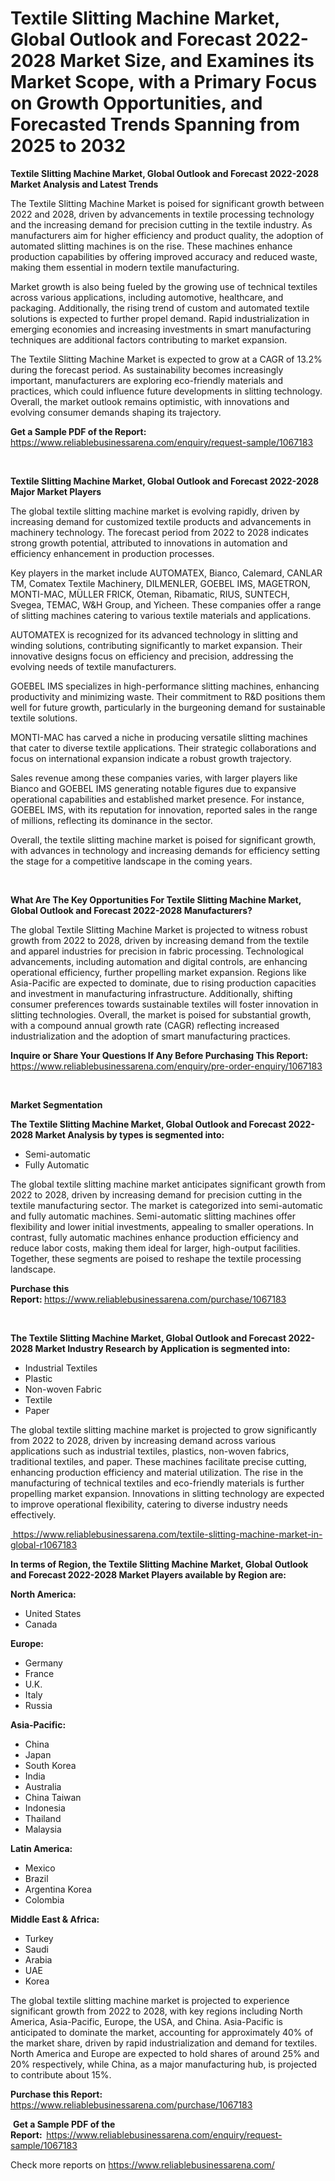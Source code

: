<p><h1>Textile Slitting Machine Market, Global Outlook and Forecast 2022-2028 Market Size, and Examines its Market Scope, with a Primary Focus on Growth Opportunities, and Forecasted Trends Spanning from 2025 to 2032</h1></p><p><strong>Textile Slitting Machine Market, Global Outlook and Forecast 2022-2028 Market Analysis and Latest Trends</strong></p>
<p><p>The Textile Slitting Machine Market is poised for significant growth between 2022 and 2028, driven by advancements in textile processing technology and the increasing demand for precision cutting in the textile industry. As manufacturers aim for higher efficiency and product quality, the adoption of automated slitting machines is on the rise. These machines enhance production capabilities by offering improved accuracy and reduced waste, making them essential in modern textile manufacturing.</p><p>Market growth is also being fueled by the growing use of technical textiles across various applications, including automotive, healthcare, and packaging. Additionally, the rising trend of custom and automated textile solutions is expected to further propel demand. Rapid industrialization in emerging economies and increasing investments in smart manufacturing techniques are additional factors contributing to market expansion.</p><p>The Textile Slitting Machine Market is expected to grow at a CAGR of 13.2% during the forecast period. As sustainability becomes increasingly important, manufacturers are exploring eco-friendly materials and practices, which could influence future developments in slitting technology. Overall, the market outlook remains optimistic, with innovations and evolving consumer demands shaping its trajectory.</p></p>
<p><strong>Get a Sample PDF of the Report:&nbsp;</strong> <a href="https://www.reliablebusinessarena.com/enquiry/request-sample/1067183?utm_campaign=2039&utm_medium=2&utm_source=Github&utm_content=ia&utm_term=21032025&utm_id=textile-slitting-machine-market-global-outlook-and-forecast-2022-2028">https://www.reliablebusinessarena.com/enquiry/request-sample/1067183</a></p>
<p>&nbsp;</p>
<p><strong>Textile Slitting Machine Market, Global Outlook and Forecast 2022-2028 Major Market Players</strong></p>
<p><p>The global textile slitting machine market is evolving rapidly, driven by increasing demand for customized textile products and advancements in machinery technology. The forecast period from 2022 to 2028 indicates strong growth potential, attributed to innovations in automation and efficiency enhancement in production processes.</p><p>Key players in the market include AUTOMATEX, Bianco, Calemard, CANLAR TM, Comatex Textile Machinery, DILMENLER, GOEBEL IMS, MAGETRON, MONTI-MAC, MÜLLER FRICK, Oteman, Ribamatic, RIUS, SUNTECH, Svegea, TEMAC, W&H Group, and Yicheen. These companies offer a range of slitting machines catering to various textile materials and applications.</p><p>AUTOMATEX is recognized for its advanced technology in slitting and winding solutions, contributing significantly to market expansion. Their innovative designs focus on efficiency and precision, addressing the evolving needs of textile manufacturers.</p><p>GOEBEL IMS specializes in high-performance slitting machines, enhancing productivity and minimizing waste. Their commitment to R&D positions them well for future growth, particularly in the burgeoning demand for sustainable textile solutions.</p><p>MONTI-MAC has carved a niche in producing versatile slitting machines that cater to diverse textile applications. Their strategic collaborations and focus on international expansion indicate a robust growth trajectory.</p><p>Sales revenue among these companies varies, with larger players like Bianco and GOEBEL IMS generating notable figures due to expansive operational capabilities and established market presence. For instance, GOEBEL IMS, with its reputation for innovation, reported sales in the range of millions, reflecting its dominance in the sector.</p><p>Overall, the textile slitting machine market is poised for significant growth, with advances in technology and increasing demands for efficiency setting the stage for a competitive landscape in the coming years.</p></p>
<p>&nbsp;</p>
<p><strong>What Are The Key Opportunities For Textile Slitting Machine Market, Global Outlook and Forecast 2022-2028 Manufacturers?</strong></p>
<p><p>The global Textile Slitting Machine Market is projected to witness robust growth from 2022 to 2028, driven by increasing demand from the textile and apparel industries for precision in fabric processing. Technological advancements, including automation and digital controls, are enhancing operational efficiency, further propelling market expansion. Regions like Asia-Pacific are expected to dominate, due to rising production capacities and investment in manufacturing infrastructure. Additionally, shifting consumer preferences towards sustainable textiles will foster innovation in slitting technologies. Overall, the market is poised for substantial growth, with a compound annual growth rate (CAGR) reflecting increased industrialization and the adoption of smart manufacturing practices.</p></p>
<p><strong>Inquire or Share Your Questions If Any Before Purchasing This Report:</strong> <a href="https://www.reliablebusinessarena.com/enquiry/pre-order-enquiry/1067183?utm_campaign=2039&utm_medium=2&utm_source=Github&utm_content=ia&utm_term=21032025&utm_id=textile-slitting-machine-market-global-outlook-and-forecast-2022-2028">https://www.reliablebusinessarena.com/enquiry/pre-order-enquiry/1067183</a></p>
<p>&nbsp;</p>
<p><strong>Market Segmentation</strong></p>
<p><strong>The Textile Slitting Machine Market, Global Outlook and Forecast 2022-2028 Market Analysis by types is segmented into:</strong></p>
<p><ul><li>Semi-automatic</li><li>Fully Automatic</li></ul></p>
<p><p>The global textile slitting machine market anticipates significant growth from 2022 to 2028, driven by increasing demand for precision cutting in the textile manufacturing sector. The market is categorized into semi-automatic and fully automatic machines. Semi-automatic slitting machines offer flexibility and lower initial investments, appealing to smaller operations. In contrast, fully automatic machines enhance production efficiency and reduce labor costs, making them ideal for larger, high-output facilities. Together, these segments are poised to reshape the textile processing landscape.</p></p>
<p><strong>Purchase this Report:&nbsp;</strong><a href="https://www.reliablebusinessarena.com/purchase/1067183?utm_campaign=2039&utm_medium=2&utm_source=Github&utm_content=ia&utm_term=21032025&utm_id=textile-slitting-machine-market-global-outlook-and-forecast-2022-2028">https://www.reliablebusinessarena.com/purchase/1067183</a></p>
<p>&nbsp;</p>
<p><strong>The Textile Slitting Machine Market, Global Outlook and Forecast 2022-2028 Market Industry Research by Application is segmented into:</strong></p>
<p><ul><li>Industrial Textiles</li><li>Plastic</li><li>Non-woven Fabric</li><li>Textile</li><li>Paper</li></ul></p>
<p><p>The global textile slitting machine market is projected to grow significantly from 2022 to 2028, driven by increasing demand across various applications such as industrial textiles, plastics, non-woven fabrics, traditional textiles, and paper. These machines facilitate precise cutting, enhancing production efficiency and material utilization. The rise in the manufacturing of technical textiles and eco-friendly materials is further propelling market expansion. Innovations in slitting technology are expected to improve operational flexibility, catering to diverse industry needs effectively.</p></p>
<p><a href="https://www.reliablebusinessarena.com/textile-slitting-machine-market-in-global-r1067183?utm_campaign=2039&utm_medium=2&utm_source=Github&utm_content=ia&utm_term=21032025&utm_id=textile-slitting-machine-market-global-outlook-and-forecast-2022-2028">&nbsp;https://www.reliablebusinessarena.com/textile-slitting-machine-market-in-global-r1067183</a></p>
<p><strong>In terms of Region, the Textile Slitting Machine Market, Global Outlook and Forecast 2022-2028 Market Players available by Region are:</strong></p>
<p>
    <p> <strong> North America: </strong>
        <ul>
            <li>United States</li>
            <li>Canada</li>
        </ul>
        </p> 
    <p> <strong> Europe: </strong>
        <ul>
            <li>Germany</li>
            <li>France</li>
            <li>U.K.</li>
            <li>Italy</li>
            <li>Russia</li>
        </ul>
        </p> 
    <p> <strong> Asia-Pacific: </strong>
        <ul>
            <li>China</li>
            <li>Japan</li>
            <li>South Korea</li>
            <li>India</li>
            <li>Australia</li>
            <li>China Taiwan</li>
            <li>Indonesia</li>
            <li>Thailand</li>
            <li>Malaysia</li>
        </ul>
        </p> 
    <p> <strong> Latin America: </strong>
        <ul>
            <li>Mexico</li>
            <li>Brazil</li>
            <li>Argentina Korea</li>
            <li>Colombia</li>
        </ul>
        </p> 
    <p> <strong> Middle East & Africa: </strong>
        <ul>
            <li>Turkey</li>
            <li>Saudi</li>
            <li>Arabia</li>
            <li>UAE</li>
            <li>Korea</li>
        </ul>
    </p>
    </p>
<p><p>The global textile slitting machine market is projected to experience significant growth from 2022 to 2028, with key regions including North America, Asia-Pacific, Europe, the USA, and China. Asia-Pacific is anticipated to dominate the market, accounting for approximately 40% of the market share, driven by rapid industrialization and demand for textiles. North America and Europe are expected to hold shares of around 25% and 20% respectively, while China, as a major manufacturing hub, is projected to contribute about 15%.</p></p>
<p><strong>Purchase this Report: </strong><a href="https://www.reliablebusinessarena.com/purchase/1067183?utm_campaign=2039&utm_medium=2&utm_source=Github&utm_content=ia&utm_term=21032025&utm_id=textile-slitting-machine-market-global-outlook-and-forecast-2022-2028">https://www.reliablebusinessarena.com/purchase/1067183</a></p>
<p>&nbsp;<strong>Get a Sample PDF of the Report:&nbsp;&nbsp;</strong><a href="https://www.reliablebusinessarena.com/enquiry/request-sample/1067183?utm_campaign=2039&utm_medium=2&utm_source=Github&utm_content=ia&utm_term=21032025&utm_id=textile-slitting-machine-market-global-outlook-and-forecast-2022-2028">https://www.reliablebusinessarena.com/enquiry/request-sample/1067183</a></p>
<p><strong></strong></p>
<p>Check more reports on <a href="https://www.reliablebusinessarena.com/?utm_campaign=2039&utm_medium=2&utm_source=Github&utm_content=ia&utm_term=21032025&utm_id=textile-slitting-machine-market-global-outlook-and-forecast-2022-2028">https://www.reliablebusinessarena.com/</a></p>